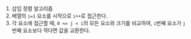 1. 삽입 정렬 알고리즘
  1. 배열의 `i=1` 요소를 시작으로 `i++`로 접근한다.
  2. 각 요소에 접근할 때, `0 <= j < i`의 모든 요소와 크기를 비교하여, `i`번째 요소가 `j`번째 요소보다 작다면 값을 교환한다.

